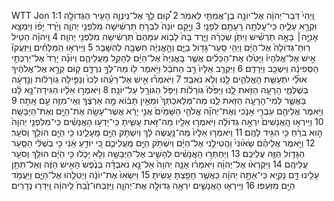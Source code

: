 


‎WTT Jon 1:1 וַֽיְהִי֙ דְּבַר־יְהוָ֔ה אֶל־יוֹנָ֥ה בֶן־אֲמִתַּ֖י לֵאמֹֽר׃ 2 ק֠וּם לֵ֧ךְ אֶל־נִֽינְוֵ֛ה הָעִ֥יר הַגְּדוֹלָ֖ה וּקְרָ֣א עָלֶ֑יהָ כִּֽי־עָלְתָ֥ה רָעָתָ֖ם לְפָנָֽי׃ 3 וַיָּ֤קָם יוֹנָה֙ לִבְרֹ֣חַ תַּרְשִׁ֔ישָׁה מִלִּפְנֵ֖י יְהוָ֑ה וַיֵּ֙רֶד יָפ֜וֹ וַיִּמְצָ֥א אָנִיָּ֣ה׀ בָּאָ֣ה תַרְשִׁ֗ישׁ וַיִּתֵּ֙ן שְׂכָרָ֜הּ וַיֵּ֤רֶד בָּהּ֙ לָב֤וֹא עִמָּהֶם֙ תַּרְשִׁ֔ישָׁה מִלִּפְנֵ֖י יְהוָֽה׃ 4 וַֽיהוָ֗ה הֵטִ֤יל רֽוּחַ־גְּדוֹלָה֙ אֶל־הַיָּ֔ם וַיְהִ֥י סַֽעַר־גָּד֖וֹל בַּיָּ֑ם וְהָ֣אֳנִיָּ֔ה חִשְּׁבָ֖ה לְהִשָּׁבֵֽר׃ 5 וַיִּֽירְא֣וּ הַמַּלָּחִ֗ים וַֽיִּזְעֲקוּ֘ אִ֣ישׁ אֶל־אֱלֹהָיו֒ וַיָּטִ֙לוּ אֶת־הַכֵּלִ֜ים אֲשֶׁ֤ר בָּֽאֳנִיָּה֙ אֶל־הַיָּ֔ם לְהָקֵ֖ל מֵֽעֲלֵיהֶ֑ם וְיוֹנָ֗ה יָרַד֙ אֶל־יַרְכְּתֵ֣י הַסְּפִינָ֔ה וַיִּשְׁכַּ֖ב וַיֵּרָדַֽם׃ 6 וַיִּקְרַ֤ב אֵלָיו֙ רַ֣ב הַחֹבֵ֔ל וַיֹּ֥אמֶר ל֖וֹ מַה־לְּךָ֣ נִרְדָּ֑ם ק֚וּם קְרָ֣א אֶל־אֱלֹהֶ֔יךָ אוּלַ֞י יִתְעַשֵּׁ֧ת הָאֱלֹהִ֛ים לָ֖נוּ וְלֹ֥א נֹאבֵֽד׃ 7 וַיֹּאמְר֞וּ אִ֣ישׁ אֶל־רֵעֵ֗הוּ לְכוּ֙ וְנַפִּ֣ילָה גֽוֹרָל֔וֹת וְנֵ֣דְעָ֔ה בְּשֶׁלְּמִ֛י הָרָעָ֥ה הַזֹּ֖את לָ֑נוּ וַיַּפִּ֙לוּ֙ גּֽוֹרָל֔וֹת וַיִּפֹּ֥ל הַגּוֹרָ֖ל עַל־יוֹנָֽה׃ 8 וַיֹּאמְר֣וּ אֵלָ֔יו הַגִּידָה־נָּ֣א לָ֔נוּ בַּאֲשֶׁ֛ר לְמִי־הָרָעָ֥ה הַזֹּ֖את לָ֑נוּ מַה־מְּלַאכְתְּךָ֙ וּמֵאַ֣יִן תָּב֔וֹא מָ֣ה אַרְצֶ֔ךָ וְאֵֽי־מִזֶּ֥ה עַ֖ם אָֽתָּה׃ 9 וַיֹּ֥אמֶר אֲלֵיהֶ֖ם עִבְרִ֣י אָנֹ֑כִי וְאֶת־יְהוָ֞ה אֱלֹהֵ֤י הַשָּׁמַ֙יִם֙ אֲנִ֣י יָרֵ֔א אֲשֶׁר־עָשָׂ֥ה אֶת־הַיָּ֖ם וְאֶת־הַיַּבָּשָֽׁה׃ 10 וַיִּֽירְא֤וּ הָֽאֲנָשִׁים֙ יִרְאָ֣ה גְדוֹלָ֔ה וַיֹּאמְר֥וּ אֵלָ֖יו מַה־זֹּ֣את עָשִׂ֑יתָ כִּֽי־יָדְע֣וּ הָאֲנָשִׁ֗ים כִּֽי־מִלִּפְנֵ֤י יְהוָה֙ ה֣וּא בֹרֵ֔חַ כִּ֥י הִגִּ֖יד לָהֶֽם׃ 11 וַיֹּאמְר֤וּ אֵלָיו֙ מַה־נַּ֣עֲשֶׂה לָּ֔ךְ וְיִשְׁתֹּ֥ק הַיָּ֖ם מֵֽעָלֵ֑ינוּ כִּ֥י הַיָּ֖ם הוֹלֵ֥ךְ וְסֹעֵֽר׃ 12 וַיֹּ֣אמֶר אֲלֵיהֶ֗ם שָׂא֙וּנִי֙ וַהֲטִילֻ֣נִי אֶל־הַיָּ֔ם וְיִשְׁתֹּ֥ק הַיָּ֖ם מֵֽעֲלֵיכֶ֑ם כִּ֚י יוֹדֵ֣עַ אָ֔נִי כִּ֣י בְשֶׁלִּ֔י הַסַּ֧עַר הַגָּד֛וֹל הַזֶּ֖ה עֲלֵיכֶֽם׃ 13 וַיַּחְתְּר֣וּ הָאֲנָשִׁ֗ים לְהָשִׁ֛יב אֶל־הַיַּבָּשָׁ֖ה וְלֹ֣א יָכֹ֑לוּ כִּ֣י הַיָּ֔ם הוֹלֵ֥ךְ וְסֹעֵ֖ר עֲלֵיהֶֽם׃ 14 וַיִּקְרְא֙וּ אֶל־יְהוָ֜ה וַיֹּאמְר֗וּ אָנָּ֤ה יְהוָה֙ אַל־נָ֣א נֹאבְדָ֗ה בְּנֶ֙פֶשׁ֙ הָאִ֣ישׁ הַזֶּ֔ה וְאַל־תִּתֵּ֥ן עָלֵ֖ינוּ דָּ֣ם נָקִ֑יא כִּֽי־אַתָּ֣ה יְהוָ֔ה כַּאֲשֶׁ֥ר חָפַ֖צְתָּ עָשִֽׂיתָ׃ 15 וַיִּשְׂאוּ֙ אֶת־יוֹנָ֔ה וַיְטִלֻ֖הוּ אֶל־הַיָּ֑ם וַיַּעֲמֹ֥ד הַיָּ֖ם מִזַּעְפּֽוֹ׃ 16 וַיִּֽירְא֧וּ הָאֲנָשִׁ֛ים יִרְאָ֥ה גְדוֹלָ֖ה אֶת־יְהוָ֑ה וַיִּֽזְבְּחוּ־זֶ֙בַח֙ לַֽיהוָ֔ה וַֽיִּדְּר֖וּ נְדָרִֽים׃